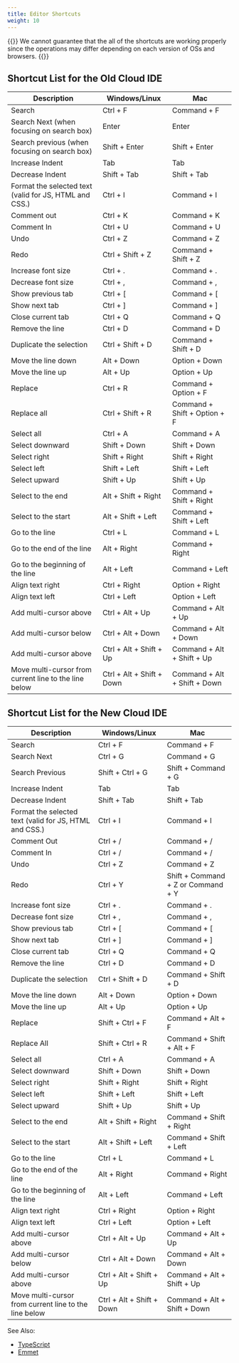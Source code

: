 ```yaml
---
title: Editor Shortcuts
weight: 10
---
```


{{<note>}}
    We cannot guarantee that the all of the shortcuts are working properly since the operations may differ depending on each version of OSs and browsers.
{{</note>}}

## Shortcut List for the Old Cloud IDE

| Description |	Windows/Linux |	Mac |
|-------------|---------------|-----|
| Search |	Ctrl + F |	Command + F |
| Search Next (when focusing on search box)	| Enter |	Enter |
| Search previous (when focusing on search box) |	Shift + Enter |	Shift + Enter |
| Increase Indent |	Tab | 	Tab | 
| Decrease Indent |	Shift + Tab |	Shift + Tab |
| Format the selected text (valid for JS, HTML and CSS.) |	Ctrl + I |	Command + I |
| Comment out |	Ctrl + K |	Command + K |
| Comment In |	Ctrl + U |	Command + U |
| Undo |	Ctrl + Z |	Command + Z |
| Redo |	Ctrl + Shift + Z |	Command + Shift + Z |
| Increase font size |	Ctrl + . |	Command + . |
| Decrease font size |	Ctrl + , |	Command + , |
| Show previous tab |	Ctrl + [ |	Command + [ |
| Show next tab |	Ctrl + ] |	Command + ] |
| Close current tab |	Ctrl + Q |	Command + Q |
| Remove the line |	Ctrl + D |	Command + D |
| Duplicate the selection |	Ctrl + Shift + D |	Command + Shift + D |
| Move the line down |	Alt + Down |	Option + Down |
| Move the line up |	Alt + Up |	Option + Up |
| Replace |	Ctrl + R |	Command + Option + F |
| Replace all |	Ctrl + Shift + R |	Command + Shift + Option + F |
| Select all |	Ctrl + A |	Command + A |
| Select downward |	Shift + Down |	Shift + Down |
| Select right |	Shift + Right |	Shift + Right |
| Select left |	Shift + Left |	Shift + Left |
| Select upward	 |Shift + Up |	Shift + Up |
| Select to the end	 | Alt + Shift + Right |	Command + Shift + Right |
| Select to the start |	Alt + Shift + Left |	Command + Shift + Left |
| Go to the line |	Ctrl + L |	Command + L |
| Go to the end of the line |	Alt + Right |	Command + Right |
| Go to the beginning of the line |	Alt + Left |	Command + Left |
| Align text right |	Ctrl + Right |	Option + Right |
| Align text left |	Ctrl + Left |	Option + Left |
| Add multi-cursor above |	Ctrl + Alt + Up |	Command + Alt + Up |
| Add multi-cursor below |	Ctrl + Alt + Down |	Command + Alt + Down |
| Add multi-cursor above |	Ctrl + Alt + Shift + Up | 	Command + Alt + Shift + Up |
| Move multi-cursor from current line to the line below |	Ctrl + Alt + Shift + Down |	Command + Alt + Shift + Down |


## Shortcut List for the New Cloud IDE

| Description |	Windows/Linux |	Mac |
|-------------|---------------|-----|
|Search |	Ctrl + F |	Command + F |
| Search Next |	Ctrl + G |	Command + G |
| Search Previous |	Shift + Ctrl + G |	Shift + Command + G |
|Increase Indent |	Tab |	Tab |
| Decrease Indent |	Shift + Tab |	Shift + Tab |
| Format the selected text (valid for JS, HTML and CSS.) |	Ctrl + I |	Command + I |
| Comment Out |	Ctrl + / |	Command + / |
| Comment In |	Ctrl + / |	Command + / |
| Undo |	Ctrl + Z |	Command + Z |
| Redo |	Ctrl + Y |	Shift + Command + Z or Command + Y |
| Increase font size |	Ctrl + . |	Command + . |
| Decrease font size |	Ctrl + , |	Command + , |
| Show previous tab |	Ctrl + [ |	Command + [ |
| Show next tab	| Ctrl + ] |	Command + ] |
| Close current tab | 	Ctrl + Q |	Command + Q |
| Remove the line |	Ctrl + D |	Command + D |
| Duplicate the selection |	Ctrl + Shift + D |	Command + Shift + D |
| Move the line down |	Alt + Down |	Option + Down |
| Move the line up |	Alt + Up |	Option + Up |
| Replace |	Shift + Ctrl + F | 	Command + Alt + F |
| Replace All |	Shift + Ctrl + R |	Command + Shift + Alt + F |
| Select all |	Ctrl + A | 	Command + A |
| Select downward |	Shift + Down |	Shift + Down |
| Select right |	Shift + Right |	Shift + Right |
| Select left |	Shift + Left |	Shift + Left |
| Select upward |	Shift + Up |	Shift + Up |
| Select to the end |	Alt + Shift + Right |	Command + Shift + Right |
| Select to the start |	Alt + Shift + Left |	Command + Shift + Left |
| Go to the line |	Ctrl + L |	Command + L |
| Go to the end of the line |	Alt + Right |	Command + Right |
| Go to the beginning of the line |	Alt + Left |	Command + Left |
| Align text right |	Ctrl + Right |	Option + Right |
| Align text left |	Ctrl + Left	 |Option + Left |
| Add multi-cursor above |	Ctrl + Alt + Up |	Command + Alt + Up |
| Add multi-cursor below |	Ctrl + Alt + Down |	Command + Alt + Down |
| Add multi-cursor above |	Ctrl + Alt + Shift + Up |	Command + Alt + Shift + Up |
| Move multi-cursor from current line to the line below | 	Ctrl + Alt + Shift + Down |	Command + Alt + Shift + Down |


See Also: 

- [TypeScript](../type_script)
- [Emmet](../zen_coding)